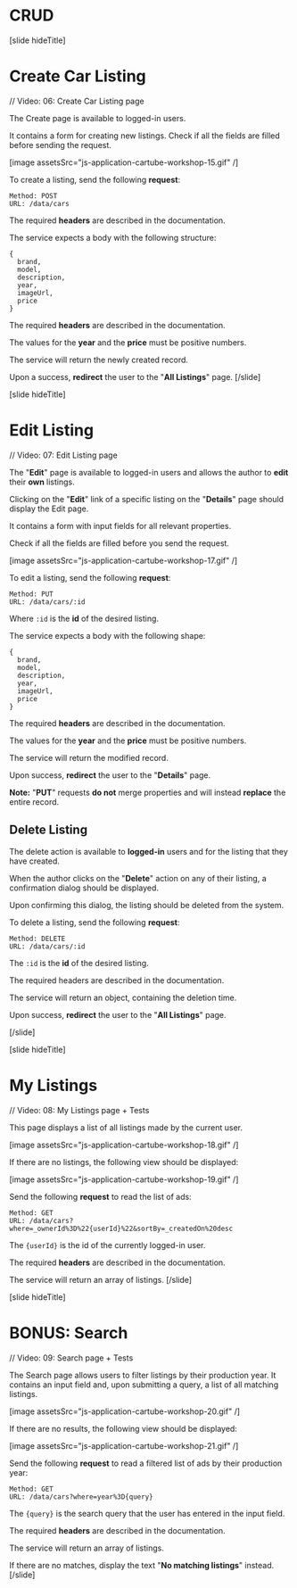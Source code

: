 # CRUD

[slide hideTitle]
# Create Car Listing

// Video: 06: Create Car Listing page 

The Create page is available to logged-in users. 

It contains a form for creating new listings. Check if all the fields are filled before sending the request. 

[image assetsSrc="js-application-cartube-workshop-15.gif" /]

To create a listing, send the following **request**: 

```
Method: POST 
URL: /data/cars 
```
The required **headers** are described in the documentation. 

The service expects a body with the following structure: 
```
{ 
  brand, 
  model, 
  description, 
  year, 
  imageUrl, 
  price 
} 
```
The required **headers** are described in the documentation. 

The values for the **year** and the **price** must be positive numbers. 

The service will return the newly created record. 

Upon a success, **redirect** the user to the "**All Listings**" page. 
[/slide]


[slide hideTitle]
# Edit Listing

// Video: 07: Edit Listing page 

The "**Edit**" page is available to logged-in users and allows the author to **edit** their **own** listings. 

Clicking on the "**Edit**" link of a specific listing on the "**Details**" page should display the Edit page. 

It contains a form with input fields for all relevant properties. 

Check if all the fields are filled before you send the request. 

[image assetsSrc="js-application-cartube-workshop-17.gif" /]

To edit a listing, send the following **request**: 

```
Method: PUT 
URL: /data/cars/:id 
```

Where `:id` is the **id** of the desired listing. 

The service expects a body with the following shape: 

```
{ 
  brand, 
  model, 
  description, 
  year, 
  imageUrl, 
  price 
} 
```
The required **headers** are described in the documentation. 

The values for the **year** and the **price** must be positive numbers. 

The service will return the modified record. 

Upon success, **redirect** the user to the "**Details**" page. 

**Note:** "**PUT**" requests **do not** merge properties and will instead **replace** the entire record.  

## Delete Listing 

The delete action is available to **logged-in** users and for the listing that they have created. 

When the author clicks on the "**Delete**" action on any of their listing, a confirmation dialog should be displayed. 

Upon confirming this dialog, the listing should be deleted from the system. 

To delete a listing, send the following **request**: 

```
Method: DELETE 
URL: /data/cars/:id 
```

The `:id` is the **id** of the desired listing. 

The required headers are described in the documentation. 

The service will return an object, containing the deletion time. 

Upon success, **redirect** the user to the "**All Listings**" page. 

[/slide]

[slide hideTitle]
# My Listings

// Video: 08: My Listings page + Tests 

This page displays a list of all listings made by the current user.  

[image assetsSrc="js-application-cartube-workshop-18.gif" /]

If there are no listings, the following view should be displayed: 

[image assetsSrc="js-application-cartube-workshop-19.gif" /]

Send the following **request** to read the list of ads: 

```
Method: GET 
URL: /data/cars?where=_ownerId%3D%22{userId}%22&sortBy=_createdOn%20desc 
```

The `{userId}` is the id of the currently logged-in user. 

The required **headers** are described in the documentation. 

The service will return an array of listings. 
[/slide]


[slide hideTitle]
# BONUS: Search

// Video: 09: Search page + Tests

The Search page allows users to filter listings by their production year. It contains an input field and, upon submitting a query, a list of all matching listings. 

[image assetsSrc="js-application-cartube-workshop-20.gif" /]

If there are no results, the following view should be displayed: 

[image assetsSrc="js-application-cartube-workshop-21.gif" /]

Send the following **request** to read a filtered list of ads by their production year: 

```
Method: GET 
URL: /data/cars?where=year%3D{query} 
```
The `{query}` is the search query that the user has entered in the input field. 

The required **headers** are described in the documentation. 

The service will return an array of listings. 

If there are no matches, display the text "**No matching listings**" instead. 
[/slide]

